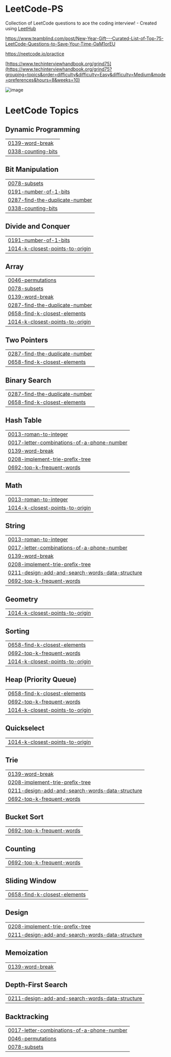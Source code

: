 # LeetCode-PS
Collection of LeetCode questions to ace the coding interview! - Created using [LeetHub](https://github.com/QasimWani/LeetHub)

https://www.teamblind.com/post/New-Year-Gift---Curated-List-of-Top-75-LeetCode-Questions-to-Save-Your-Time-OaM1orEU

https://neetcode.io/practice

[https://www.techinterviewhandbook.org/grind75](https://www.techinterviewhandbook.org/grind75?grouping=topics&order=difficulty&difficulty=Easy&difficulty=Medium&mode=preferences&hours=8&weeks=10)


![image](https://github.com/steam6879/Leethub/assets/24868796/b186ddf5-8939-495d-a8e3-2b1d231ad700)

<!---LeetCode Topics Start-->
# LeetCode Topics
## Dynamic Programming
|  |
| ------- |
| [0139-word-break](https://github.com/steam6879/Leethub/tree/master/0139-word-break) |
| [0338-counting-bits](https://github.com/steam6879/Leethub/tree/master/0338-counting-bits) |
## Bit Manipulation
|  |
| ------- |
| [0078-subsets](https://github.com/steam6879/Leethub/tree/master/0078-subsets) |
| [0191-number-of-1-bits](https://github.com/steam6879/Leethub/tree/master/0191-number-of-1-bits) |
| [0287-find-the-duplicate-number](https://github.com/steam6879/Leethub/tree/master/0287-find-the-duplicate-number) |
| [0338-counting-bits](https://github.com/steam6879/Leethub/tree/master/0338-counting-bits) |
## Divide and Conquer
|  |
| ------- |
| [0191-number-of-1-bits](https://github.com/steam6879/Leethub/tree/master/0191-number-of-1-bits) |
| [1014-k-closest-points-to-origin](https://github.com/steam6879/Leethub/tree/master/1014-k-closest-points-to-origin) |
## Array
|  |
| ------- |
| [0046-permutations](https://github.com/steam6879/Leethub/tree/master/0046-permutations) |
| [0078-subsets](https://github.com/steam6879/Leethub/tree/master/0078-subsets) |
| [0139-word-break](https://github.com/steam6879/Leethub/tree/master/0139-word-break) |
| [0287-find-the-duplicate-number](https://github.com/steam6879/Leethub/tree/master/0287-find-the-duplicate-number) |
| [0658-find-k-closest-elements](https://github.com/steam6879/Leethub/tree/master/0658-find-k-closest-elements) |
| [1014-k-closest-points-to-origin](https://github.com/steam6879/Leethub/tree/master/1014-k-closest-points-to-origin) |
## Two Pointers
|  |
| ------- |
| [0287-find-the-duplicate-number](https://github.com/steam6879/Leethub/tree/master/0287-find-the-duplicate-number) |
| [0658-find-k-closest-elements](https://github.com/steam6879/Leethub/tree/master/0658-find-k-closest-elements) |
## Binary Search
|  |
| ------- |
| [0287-find-the-duplicate-number](https://github.com/steam6879/Leethub/tree/master/0287-find-the-duplicate-number) |
| [0658-find-k-closest-elements](https://github.com/steam6879/Leethub/tree/master/0658-find-k-closest-elements) |
## Hash Table
|  |
| ------- |
| [0013-roman-to-integer](https://github.com/steam6879/Leethub/tree/master/0013-roman-to-integer) |
| [0017-letter-combinations-of-a-phone-number](https://github.com/steam6879/Leethub/tree/master/0017-letter-combinations-of-a-phone-number) |
| [0139-word-break](https://github.com/steam6879/Leethub/tree/master/0139-word-break) |
| [0208-implement-trie-prefix-tree](https://github.com/steam6879/Leethub/tree/master/0208-implement-trie-prefix-tree) |
| [0692-top-k-frequent-words](https://github.com/steam6879/Leethub/tree/master/0692-top-k-frequent-words) |
## Math
|  |
| ------- |
| [0013-roman-to-integer](https://github.com/steam6879/Leethub/tree/master/0013-roman-to-integer) |
| [1014-k-closest-points-to-origin](https://github.com/steam6879/Leethub/tree/master/1014-k-closest-points-to-origin) |
## String
|  |
| ------- |
| [0013-roman-to-integer](https://github.com/steam6879/Leethub/tree/master/0013-roman-to-integer) |
| [0017-letter-combinations-of-a-phone-number](https://github.com/steam6879/Leethub/tree/master/0017-letter-combinations-of-a-phone-number) |
| [0139-word-break](https://github.com/steam6879/Leethub/tree/master/0139-word-break) |
| [0208-implement-trie-prefix-tree](https://github.com/steam6879/Leethub/tree/master/0208-implement-trie-prefix-tree) |
| [0211-design-add-and-search-words-data-structure](https://github.com/steam6879/Leethub/tree/master/0211-design-add-and-search-words-data-structure) |
| [0692-top-k-frequent-words](https://github.com/steam6879/Leethub/tree/master/0692-top-k-frequent-words) |
## Geometry
|  |
| ------- |
| [1014-k-closest-points-to-origin](https://github.com/steam6879/Leethub/tree/master/1014-k-closest-points-to-origin) |
## Sorting
|  |
| ------- |
| [0658-find-k-closest-elements](https://github.com/steam6879/Leethub/tree/master/0658-find-k-closest-elements) |
| [0692-top-k-frequent-words](https://github.com/steam6879/Leethub/tree/master/0692-top-k-frequent-words) |
| [1014-k-closest-points-to-origin](https://github.com/steam6879/Leethub/tree/master/1014-k-closest-points-to-origin) |
## Heap (Priority Queue)
|  |
| ------- |
| [0658-find-k-closest-elements](https://github.com/steam6879/Leethub/tree/master/0658-find-k-closest-elements) |
| [0692-top-k-frequent-words](https://github.com/steam6879/Leethub/tree/master/0692-top-k-frequent-words) |
| [1014-k-closest-points-to-origin](https://github.com/steam6879/Leethub/tree/master/1014-k-closest-points-to-origin) |
## Quickselect
|  |
| ------- |
| [1014-k-closest-points-to-origin](https://github.com/steam6879/Leethub/tree/master/1014-k-closest-points-to-origin) |
## Trie
|  |
| ------- |
| [0139-word-break](https://github.com/steam6879/Leethub/tree/master/0139-word-break) |
| [0208-implement-trie-prefix-tree](https://github.com/steam6879/Leethub/tree/master/0208-implement-trie-prefix-tree) |
| [0211-design-add-and-search-words-data-structure](https://github.com/steam6879/Leethub/tree/master/0211-design-add-and-search-words-data-structure) |
| [0692-top-k-frequent-words](https://github.com/steam6879/Leethub/tree/master/0692-top-k-frequent-words) |
## Bucket Sort
|  |
| ------- |
| [0692-top-k-frequent-words](https://github.com/steam6879/Leethub/tree/master/0692-top-k-frequent-words) |
## Counting
|  |
| ------- |
| [0692-top-k-frequent-words](https://github.com/steam6879/Leethub/tree/master/0692-top-k-frequent-words) |
## Sliding Window
|  |
| ------- |
| [0658-find-k-closest-elements](https://github.com/steam6879/Leethub/tree/master/0658-find-k-closest-elements) |
## Design
|  |
| ------- |
| [0208-implement-trie-prefix-tree](https://github.com/steam6879/Leethub/tree/master/0208-implement-trie-prefix-tree) |
| [0211-design-add-and-search-words-data-structure](https://github.com/steam6879/Leethub/tree/master/0211-design-add-and-search-words-data-structure) |
## Memoization
|  |
| ------- |
| [0139-word-break](https://github.com/steam6879/Leethub/tree/master/0139-word-break) |
## Depth-First Search
|  |
| ------- |
| [0211-design-add-and-search-words-data-structure](https://github.com/steam6879/Leethub/tree/master/0211-design-add-and-search-words-data-structure) |
## Backtracking
|  |
| ------- |
| [0017-letter-combinations-of-a-phone-number](https://github.com/steam6879/Leethub/tree/master/0017-letter-combinations-of-a-phone-number) |
| [0046-permutations](https://github.com/steam6879/Leethub/tree/master/0046-permutations) |
| [0078-subsets](https://github.com/steam6879/Leethub/tree/master/0078-subsets) |
<!---LeetCode Topics End-->